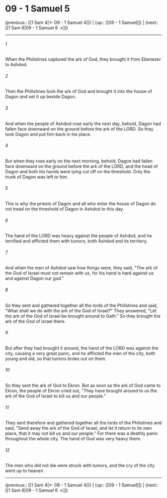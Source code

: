 # 09 - 1 Samuel 5

(previous:: [[1 Sam 4|← 09 - 1 Samuel 4]]) | (up:: [[09 - 1 Samuel]]) | (next:: [[1 Sam 6|09 - 1 Samuel 6 →]])

***


###### 1 
When the Philistines captured the ark of God, they brought it from Ebenezer to Ashdod. 

###### 2 
Then the Philistines took the ark of God and brought it into the house of Dagon and set it up beside Dagon. 

###### 3 
And when the people of Ashdod rose early the next day, behold, Dagon had fallen face downward on the ground before the ark of the LORD. So they took Dagon and put him back in his place. 

###### 4 
But when they rose early on the next morning, behold, Dagon had fallen face downward on the ground before the ark of the LORD, and the head of Dagon and both his hands were lying cut off on the threshold. Only the trunk of Dagon was left to him. 

###### 5 
This is why the priests of Dagon and all who enter the house of Dagon do not tread on the threshold of Dagon in Ashdod to this day. 

###### 6 
The hand of the LORD was heavy against the people of Ashdod, and he terrified and afflicted them with tumors, both Ashdod and its territory. 

###### 7 
And when the men of Ashdod saw how things were, they said, "The ark of the God of Israel must not remain with us, for his hand is hard against us and against Dagon our god." 

###### 8 
So they sent and gathered together all the lords of the Philistines and said, "What shall we do with the ark of the God of Israel?" They answered, "Let the ark of the God of Israel be brought around to Gath." So they brought the ark of the God of Israel there. 

###### 9 
But after they had brought it around, the hand of the LORD was against the city, causing a very great panic, and he afflicted the men of the city, both young and old, so that tumors broke out on them. 

###### 10 
So they sent the ark of God to Ekron. But as soon as the ark of God came to Ekron, the people of Ekron cried out, "They have brought around to us the ark of the God of Israel to kill us and our people." 

###### 11 
They sent therefore and gathered together all the lords of the Philistines and said, "Send away the ark of the God of Israel, and let it return to its own place, that it may not kill us and our people." For there was a deathly panic throughout the whole city. The hand of God was very heavy there. 

###### 12 
The men who did not die were struck with tumors, and the cry of the city went up to heaven.

***

(previous:: [[1 Sam 4|← 09 - 1 Samuel 4]]) | (up:: [[09 - 1 Samuel]]) | (next:: [[1 Sam 6|09 - 1 Samuel 6 →]])
